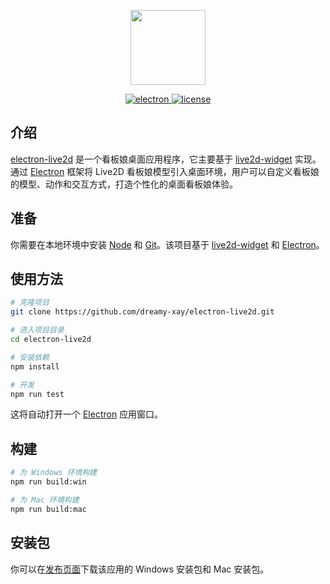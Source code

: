 <p align="center">
  <img width="120" src="icon/icon.ico" >
</p>

<p align="center">
  <a href="https://github.com/electron/electron">
    <img src="https://img.shields.io/badge/electron-12.0.0-blue.svg" alt="electron">
  </a>
  <a href="https://github.com/dreamy-xay/electron-live2d/blob/master/LICENSE">
    <img src="https://img.shields.io/github/license/mashape/apistatus.svg?color=5470c6" alt="license">
  </a>
</p>

## 介绍

[electron-live2d](https://github.com/dreamy-xay/electron-live2d) 是一个看板娘桌面应用程序，它主要基于 [live2d-widget](https://github.com/stevenjoezhang/live2d-widget) 实现。通过 [Electron](https://www.electronjs.org/) 框架将 Live2D 看板娘模型引入桌面环境，用户可以自定义看板娘的模型、动作和交互方式，打造个性化的桌面看板娘体验。

## 准备

你需要在本地环境中安装 [Node](https://nodejs.org/) 和 [Git](https://git-scm.com/)。该项目基于 [live2d-widget](https://github.com/stevenjoezhang/live2d-widget) 和 [Electron](https://www.electronjs.org/)。

## 使用方法

```bash
# 克隆项目
git clone https://github.com/dreamy-xay/electron-live2d.git

# 进入项目目录
cd electron-live2d

# 安装依赖
npm install

# 开发
npm run test
```

这将自动打开一个 [Electron](https://www.electronjs.org/) 应用窗口。

## 构建

```bash
# 为 Windows 环境构建
npm run build:win

# 为 Mac 环境构建
npm run build:mac
```

## 安装包

你可以在[发布页面](https://github.com/dreamy-xay/electron-live2d/releases)下载该应用的 Windows 安装包和 Mac 安装包。
